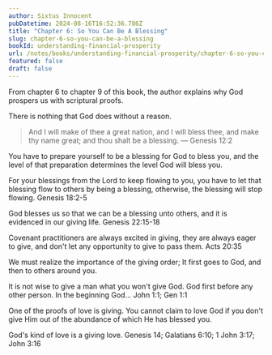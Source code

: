 ```yaml
---
author: Sixtus Innocent
pubDatetime: 2024-08-16T16:52:36.786Z
title: "Chapter 6: So You Can Be A Blessing"
slug: chapter-6-so-you-can-be-a-blessing
bookId: understanding-financial-prosperity
url: /notes/books/understanding-financial-prosperity/chapter-6-so-you-can-be-a-blessing
featured: false
draft: false
---
```


From chapter 6 to chapter 9 of this book, the author explains why God prospers us with scriptural proofs.

There is nothing that God does without a reason.

> And I will make of thee a great nation, and I will bless thee, and make thy name great; and thou shalt be a blessing. — Genesis 12:2

You have to prepare yourself to be a blessing for God to bless you, and the level of that preparation determines the level God will bless you.

For your blessings from the Lord to keep flowing to you, you have to let that blessing flow to others by being a blessing, otherwise, the blessing will stop flowing. Genesis 18:2-5

God blesses us so that we can be a blessing unto others, and it is evidenced in our giving life. Genesis 22:15-18

Covenant practitioners are always excited in giving, they are always eager to give, and don't let any opportunity to give to pass them. Acts 20:35

We must realize the importance of the giving order; It first goes to God, and then to others around you.

It is not wise to give a man what you won't give God. God first before any other person. In the beginning God… John 1:1; Gen 1:1

One of the proofs of love is giving. You cannot claim to love God if you don't give Him out of the abundance of which He has blessed you.

God's kind of love is a giving love. Genesis 14; Galatians 6:10; 1 John 3:17; John 3:16
